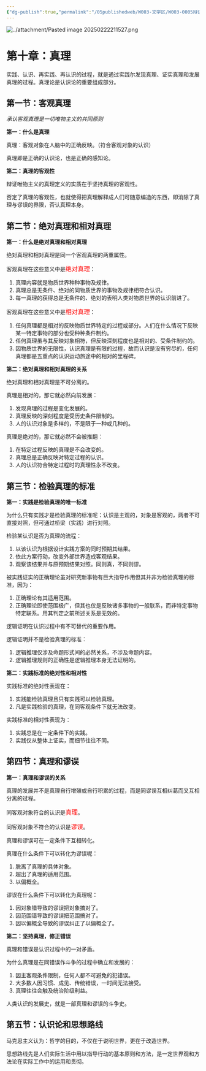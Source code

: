 ```yaml
---
{"dg-publish":true,"permalink":"/05publishedweb/W003-文学区/W003-0005辩证唯物主义核心知识点大合集/250312-10-第10章：真理/","noteIcon":"","created":"2025-03-19T09:50:59.479+08:00","updated":"2025-03-19T09:52:47.231+08:00"}
---
```


![../attachment/Pasted image 20250222211527.png](/img/user/05publishedweb/W003-%E6%96%87%E5%AD%A6%E5%8C%BA/attachment/Pasted%20image%2020250222211527.png)

# **第十章：真理**

实践、认识、再实践、再认识的过程，就是通过实践尔发现真理、证实真理和发展真理的过程。真理论是认识论的重要组成部分。

## **第一节：客观真理**

_承认客观真理是一切唯物主义的共同原则_

**第一：什么是真理**

真理：客观对象在人脑中的正确反映。（符合客观对象的认识）

真理即是正确的认识论，也是正确的感知论。

**第二：真理的客观性**

辩证唯物主义的真理定义的实质在于坚持真理的客观性。

否定了真理的客观性，也就使得把真理解释成人们可随意编造的东西，即消除了真理与谬误的界限，否认真理本身。

## **第二节：绝对真理和相对真理**

**第一：什么是绝对真理和相对真理**

绝对真理和相对真理是同一个客观真理的两重属性。

客观真理在这些意义中是<font color="red" size="3">绝对真理</font>：

1. 真理内容就是物质世界种种事物及规律。
2. 真理总是无条件、绝对的同物质世界的事物及规律相符合认识。
3. 每一真理的获得总是无条件的、绝对的表明人类对物质世界的认识前进了。

客观真理在这些意义中是<font color="red" size="3">相对真理</font>：

1. 任何真理都是相对的反映物质世界特定的过程或部分。人们在什么情况下反映某一特定事物的部分也受种种条件制约。
2. 任何真理虽与其反映对象相符，但反映深刻程度也是相对的、受条件制约的。
3. 因物质世界的无限性，认识真理是有限的过程，故而认识是没有穷尽的，任何真理都是五重点的认识运动旅途中的相对的里程碑。

**第二：绝对真理和相对真理的关系**

绝对真理和相对真理是不可分离的。

真理是相对的，那它就必然向前发展：

1. 发现真理的过程是变化发展的。
2. 真理反映的深刻程度是受历史条件限制的。
3. 人的认识对象是多样的，不是限于一种或几种的。

真理是绝对的，那它就必然不会被推翻：

1. 在特定过程反映的真理是不会改变的。
2. 真理总是正确反映对特定过程的认识。
3. 人的认识符合特定过程时的真理性永不改变。

## **第三节：检验真理的标准**

**第一：实践是检验真理的唯一标准**

为什么只有实践才是检验真理的标准呢：认识是主观的，对象是客观的，两者不可直接对照，但可通过桥梁（实践）进行对照。

检验某认识是否为真理的流程：

1. 以该认识为根据设计实践方案的同时预期其结果。
2. 依此方案行动，改变外部世界造成客观结果。
3. 观察该结果并与原预期结果对照。同则真，不同则谬。

被实践证实的正确理论虽对研究新事物有巨大指导作用但其并非为检验真理的标准，因为：

1. 正确理论有其适用范围。
2. 正确理论即使范围极广，但其也仅是反映诸多事物的一般联系，而非特定事物特定联系。用其判定之前所述关系是无效的。

逻辑证明在认识过程中有不可替代的重要作用。

逻辑证明并不是检验真理的标准：

1. 逻辑推理仅涉及命题形式间的必然关系，不涉及命题内容。
2. 逻辑推理规则的正确性是逻辑推理本身无法证明的。

**第二：实践标准的绝对性和相对性**

实践标准的绝对性表现在：

1. 实践能检验真理且只有实践可以检验真理。
2. 凡是实践检验的真理，在同客观条件下就无法改变。

实践标准的相对性表现为：

1. 实践总是在一定条件下的实践。
2. 实践仅从整体上证实，而细节往往不同。

## **第四节：真理和谬误**

**第一：真理和谬误的关系**

真理的发展并不是真理自行增殖或自行积累的过程，而是同谬误互相纠葛而又互相分离的过程。

同客观对象符合的认识是<font color="red" size="3">真理</font>。

同客观对象不符合的认识是<font color="red" size="3">谬误</font>。

真理和谬误可在一定条件下互相转化。

真理在什么条件下可以转化为谬误呢：

1. 脱离了真理的具体对象。
2. 超出了真理的适用范围。
3. 以偏概全。

谬误在什么条件下可以转化为真理呢：

1. 因对象错导致的谬误把对象搞对了。
2. 因范围错导致的谬误把范围搞对了。
3. 因以偏概全导致的谬误纠正了以偏概全了。

**第二：坚持真理，修正错误**

真理和错误是认识过程中的一对矛盾。

为什么真理是在同错误作斗争的过程中确立和发展的：

1. 因主客观条件限制，任何人都不可避免的犯错误。
2. 大多数人因习惯、成见、传统错误，一时间无法接受。
3. 真理往往会触及统治阶级利益。

人类认识的发展史，就是一部真理和谬误的斗争史。

## **第五节：认识论和思想路线**

马克思主义认为：哲学的目的，不仅在于说明世界，更在于改造世界。

思想路线先是人们实际生活中用以指导行动的基本原则和方法，是一定世界观和方法论在实际工作中的运用和贯彻。